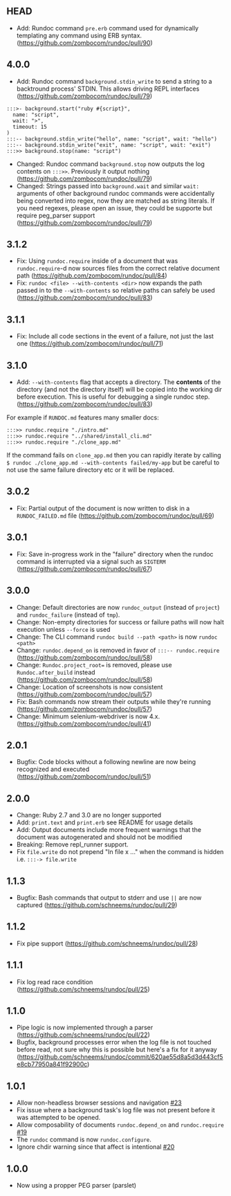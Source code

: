 ## HEAD

- Add: Rundoc command `pre.erb` command used for dynamically templating any command using ERB syntax. (https://github.com/zombocom/rundoc/pull/90)

## 4.0.0

- Add: Rundoc command `background.stdin_write` to send a string to a backtround process' STDIN. This allows driving REPL interfaces (https://github.com/zombocom/rundoc/pull/79)

```
:::>- background.start("ruby #{script}",
  name: "script",
  wait: ">",
  timeout: 15
)
:::-- background.stdin_write("hello", name: "script", wait: "hello")
:::-- background.stdin_write("exit", name: "script", wait: "exit")
:::>> background.stop(name: "script")
```

- Changed: Rundoc command `background.stop` now outputs the log contents on `:::>>`. Previously it output nothing (https://github.com/zombocom/rundoc/pull/79)
- Changed: Strings passed into `background.wait` and similar `wait:` arguments of other background rundoc commands were accidentally being converted into regex, now they are matched as string literals. If you need regexes, please open an issue, they could be supporte but require peg_parser support (https://github.com/zombocom/rundoc/pull/79)

## 3.1.2

- Fix: Using `rundoc.require` inside of a document that was `rundoc.require`-d now sources files from the correct relative document path (https://github.com/zombocom/rundoc/pull/84)
- Fix: `rundoc <file> --with-contents <dir>` now expands the path passed in to the `--with-contents` so relative paths can safely be used (https://github.com/zombocom/rundoc/pull/83)

## 3.1.1

- Fix: Include all code sections in the event of a failure, not just the last one (https://github.com/zombocom/rundoc/pull/71)

## 3.1.0

- Add: `--with-contents` flag that accepts a directory. The **contents** of the directory (and not the directory itself) will be copied into the working dir before execution. This is useful for debugging a single rundoc step. (https://github.com/zombocom/rundoc/pull/83)

For example if `RUNDOC.md` features many smaller docs:

```
:::>> rundoc.require "./intro.md"
:::>> rundoc.require "../shared/install_cli.md"
:::>> rundoc.require "./clone_app.md"
```

If the command fails on `clone_app.md` then you can rapidly iterate by calling `$ rundoc ./clone_app.md --with-contents failed/my-app` but be careful to not use the same failure directory etc or it will be replaced.

## 3.0.2

- Fix: Partial output of the document is now written to disk in a `RUNDOC_FAILED.md` file (https://github.com/zombocom/rundoc/pull/69)

## 3.0.1

- Fix: Save in-progress work in the "failure" directory when the rundoc command is interrupted via a signal such as `SIGTERM` (https://github.com/zombocom/rundoc/pull/67)

## 3.0.0

- Change: Default directories are now `rundoc_output` (instead of `project`) and `rundoc_failure` (instead of `tmp`).
- Change: Non-empty directories for success or failure paths will now halt execution unless `--force` is used
- Change: The CLI command `rundoc build --path <path>` is now `rundoc <path>`
- Change: `rundoc.depend_on` is removed in favor of `:::-- rundoc.require` (https://github.com/zombocom/rundoc/pull/58)
- Change: `Rundoc.project_root=` is removed, please use `Rundoc.after_build` instead (https://github.com/zombocom/rundoc/pull/58)
- Change: Location of screenshots is now consistent (https://github.com/zombocom/rundoc/pull/57)
- Fix: Bash commands now stream their outputs while they're running (https://github.com/zombocom/rundoc/pull/57)
- Change: Minimum selenium-webdriver is now 4.x. (https://github.com/zombocom/rundoc/pull/41)

## 2.0.1

- Bugfix: Code blocks without a following newline are now being recognized and executed (https://github.com/zombocom/rundoc/pull/51)

## 2.0.0

- Change: Ruby 2.7 and 3.0 are no longer supported
- Add: `print.text` and `print.erb` see README for usage details
- Add: Output documents include more frequent warnings that the document was autogenerated and should not be modified
- Breaking: Remove repl_runner support.
- Fix `file.write` do not prepend "In file x ..." when the command is hidden i.e. `:::-> file.write`

## 1.1.3

- Bugfix: Bash commands that output to stderr and use `||` are now captured (https://github.com/schneems/rundoc/pull/29)

## 1.1.2

- Fix pipe support (https://github.com/schneems/rundoc/pull/28)

## 1.1.1

- Fix log read race condition (https://github.com/schneems/rundoc/pull/25)

## 1.1.0

- Pipe logic is now implemented through a parser (https://github.com/schneems/rundoc/pull/22)
- Bugfix, background processes error when the log file is not touched before read, not sure why this is possible but here's a fix for it anyway (https://github.com/schneems/rundoc/commit/620ae55d8a5d3d443cf5e8cb77950a841f92900c)

## 1.0.1

- Allow non-headless browser sessions and navigation [#23](https://github.com/schneems/rundoc/pull/23)
- Fix issue where a background task's log file was not present before it was attempted to be opened.
- Allow composability of documents `rundoc.depend_on` and `rundoc.require` [#19](https://github.com/schneems/rundoc/pull/19)
- The `rundoc` command is now `rundoc.configure`.
- Ignore chdir warning since that affect is intentional [#20](https://github.com/schneems/rundoc/pull/20)

## 1.0.0

- Now using a propper PEG parser (parslet)

